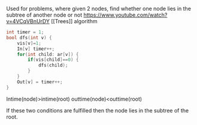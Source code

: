 Used for  problems, where given 2 nodes, find whether one node lies in the subtree of another node or not
https://www.youtube.com/watch?v=4VCqVBnUrDY
[[Trees]] algorithm

```cpp
int timer = 1;
bool dfs(int v) {
	vis[v]=1;
	In[v] timer++;
	for(int child: ar[v]) {
		if(vis[child]==0) {
			dfs(child);
		}
	}
	Out[v] = timer++;
}
```

Intime(node)>intime(root)
outtime(node)<outtime(root)

If these two conditions are fulfilled then the node lies in the subtree of the root.